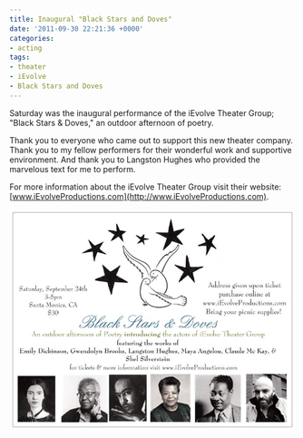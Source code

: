 ```yaml
---
title: Inaugural "Black Stars and Doves"
date: '2011-09-30 22:21:36 +0000'
categories:
- acting
tags:
- theater
- iEvolve
- Black Stars and Doves
---
```


Saturday was the inaugural performance of the iEvolve Theater Group; "Black
Stars & Doves," an outdoor afternoon of poetry.

Thank you to everyone who came out to support this new theater company. Thank
you to my fellow performers for their wonderful work and supportive environment.
And thank you to Langston Hughes who provided the marvelous text for me to
perform.

For more information about the iEvolve Theater Group visit their website:
[www.iEvolveProductions.com](http://www.iEvolveProductions.com).


![Black Stars and Doves](images/Black-Stars-and-Doves-postcard.jpg)
